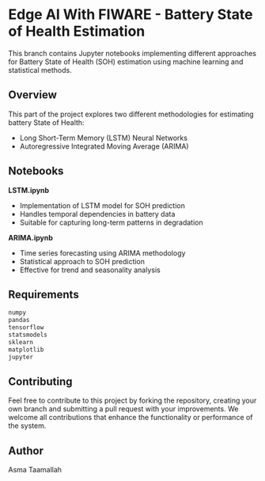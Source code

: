 # Edge AI With FIWARE - Battery State of Health Estimation

This branch contains Jupyter notebooks implementing different approaches for Battery State of Health (SOH) estimation using machine learning and statistical methods.

## Overview
This part of the project explores two different methodologies for estimating battery State of Health:
- Long Short-Term Memory (LSTM) Neural Networks
- Autoregressive Integrated Moving Average (ARIMA)

## Notebooks
**LSTM.ipynb**
- Implementation of LSTM model for SOH prediction
- Handles temporal dependencies in battery data
- Suitable for capturing long-term patterns in degradation

**ARIMA.ipynb**
- Time series forecasting using ARIMA methodology
- Statistical approach to SOH prediction
- Effective for trend and seasonality analysis

## Requirements
```python
numpy
pandas
tensorflow
statsmodels
sklearn
matplotlib
jupyter
```

## Contributing
Feel free to contribute to this project by forking the repository, creating your own branch and submitting a pull request with your improvements. We welcome all contributions that enhance the functionality or performance of the system.

## Author
Asma Taamallah

